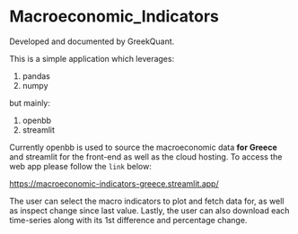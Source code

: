 # Macroeconomic_Indicators

Developed and documented by GreekQuant.

This is a simple application which leverages:
1. pandas
2. numpy

but mainly:
1. openbb
2. streamlit

Currently openbb is used to source the macroeconomic data **for Greece** and streamlit for the front-end as well as the cloud hosting. To access the web app please follow the `link` below:

https://macroeconomic-indicators-greece.streamlit.app/

The user can select the macro indicators to plot and fetch data for, as well as inspect change since last value. Lastly, the user can also download each time-series along with its 1st difference and percentage change.
